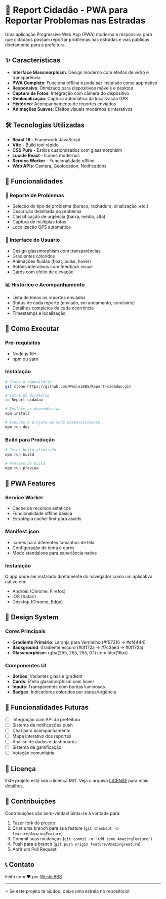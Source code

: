 # 🚧 Report Cidadão - PWA para Reportar Problemas nas Estradas

Uma aplicação Progressive Web App (PWA) moderna e responsiva para que cidadãos possam reportar problemas nas estradas e vias públicas diretamente para a prefeitura.

## ✨ Características

- **Interface Glassmorphism**: Design moderno com efeitos de vidro e transparência
- **PWA Completo**: Funciona offline e pode ser instalado como app nativo
- **Responsivo**: Otimizado para dispositivos móveis e desktop
- **Captura de Fotos**: Integração com câmera do dispositivo
- **Geolocalização**: Captura automática da localização GPS
- **Histórico**: Acompanhamento de reportes enviados
- **Animações Suaves**: Efeitos visuais modernos e interativos

## 🛠️ Tecnologias Utilizadas

- **React 18** - Framework JavaScript
- **Vite** - Build tool rápido
- **CSS Puro** - Estilos customizados com glassmorphism
- **Lucide React** - Ícones modernos
- **Service Worker** - Funcionalidade offline
- **Web APIs**: Camera, Geolocation, Notifications

## 🚀 Funcionalidades

### 📝 Reporte de Problemas
- Seleção do tipo de problema (buraco, rachadura, sinalização, etc.)
- Descrição detalhada do problema
- Classificação de urgência (baixa, média, alta)
- Captura de múltiplas fotos
- Localização GPS automática

### 📱 Interface do Usuário
- Design glassmorphism com transparências
- Gradientes coloridos
- Animações fluidas (float, pulse, hover)
- Botões interativos com feedback visual
- Cards com efeito de elevação

### 📊 Histórico e Acompanhamento
- Lista de todos os reportes enviados
- Status de cada reporte (enviado, em andamento, concluído)
- Detalhes completos de cada ocorrência
- Timestamps e localização

## 🔧 Como Executar

### Pré-requisitos
- Node.js 16+ 
- npm ou yarn

### Instalação
```bash
# Clone o repositório
git clone https://github.com/WesleiBBS/Report-cidadao.git

# Entre no diretório
cd Report-cidadao

# Instale as dependências
npm install

# Execute o projeto em modo desenvolvimento
npm run dev
```

### Build para Produção
```bash
# Gerar build otimizado
npm run build

# Preview da build
npm run preview
```

## 📱 PWA Features

### Service Worker
- Cache de recursos estáticos
- Funcionalidade offline básica
- Estratégia cache-first para assets

### Manifest.json
- Ícones para diferentes tamanhos de tela
- Configuração de tema e cores
- Modo standalone para experiência nativa

### Instalação
O app pode ser instalado diretamente do navegador como um aplicativo nativo em:
- Android (Chrome, Firefox)
- iOS (Safari)
- Desktop (Chrome, Edge)

## 🎨 Design System

### Cores Principais
- **Gradiente Primário**: Laranja para Vermelho (#f97316 → #ef4444)
- **Background**: Gradiente escuro (#0f172a → #7c3aed → #0f172a)
- **Glassmorphism**: rgba(255, 255, 255, 0.1) com blur(16px)

### Componentes UI
- **Botões**: Variantes glass e gradient
- **Cards**: Efeito glassmorphism com hover
- **Inputs**: Transparentes com bordas luminosas
- **Badges**: Indicadores coloridos por status/urgência

## 🔮 Funcionalidades Futuras

- [ ] Integração com API da prefeitura
- [ ] Sistema de notificações push
- [ ] Chat para acompanhamento
- [ ] Mapa interativo dos reportes
- [ ] Análise de dados e dashboards
- [ ] Sistema de gamificação
- [ ] Votação comunitária

## 📄 Licença

Este projeto está sob a licença MIT. Veja o arquivo [LICENSE](LICENSE) para mais detalhes.

## 🤝 Contribuições

Contribuições são bem-vindas! Sinta-se à vontade para:

1. Fazer fork do projeto
2. Criar uma branch para sua feature (`git checkout -b feature/AmazingFeature`)
3. Commit suas mudanças (`git commit -m 'Add some AmazingFeature'`)
4. Push para a branch (`git push origin feature/AmazingFeature`)
5. Abrir um Pull Request

## 📞 Contato

Feito com ❤️ por [WesleiBBS](https://github.com/WesleiBBS)

---

⭐ Se este projeto te ajudou, deixe uma estrela no repositório!
